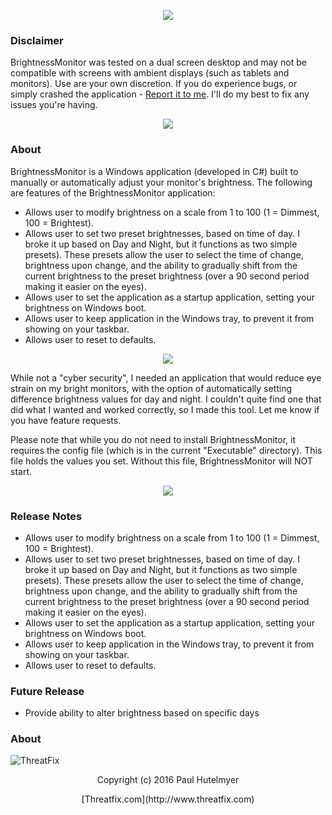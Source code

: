 <p align="center"> 
<img src="http://i.imgur.com/3gtThN2.png"></p>

### Disclaimer 
BrightnessMonitor was tested on a dual screen desktop and may not be compatible with screens with ambient displays (such as tablets and monitors). Use are your own discretion. If you do experience bugs, or simply crashed the application - [Report it to me]. I'll do my best to fix any issues you're having.

<p align="center"> 
<img src="http://i.imgur.com/YF5JCgT.png"></p>

### About

BrightnessMonitor is a Windows application (developed in C#) built to manually or automatically adjust your monitor's brightness. The following are features of the BrightnessMonitor application:
* Allows user to modify brightness on a scale from 1 to 100 (1 = Dimmest, 100 = Brightest).
* Allows user to set two preset brightnesses, based on time of day. I broke it up based on Day and Night, but it functions as two simple presets). These presets allow the user to select the time of change, brightness upon change, and the ability to gradually shift from the current brightness to the preset brightness (over a 90 second period making it easier on the eyes).
* Allows user to set the application as a startup application, setting your brightness on Windows boot.
* Allows user to keep application in the Windows tray, to prevent it from showing on your taskbar.
* Allows user to reset to defaults.

<p align="center"> 
<img src="http://i.imgur.com/5nnlZIt.gifv"></p>

While not a "cyber security", I needed an application that would reduce eye strain on my bright monitors, with the option of automatically setting difference brightness values for day and night. I couldn't quite find one that did what I wanted and worked correctly, so I made this tool.
Let me know if you have feature requests.

Please note that while you do not need to install BrightnessMonitor, it requires the config file (which is in the current "Executable" directory). This file holds the values you set. Without this file, BrightnessMonitor will NOT start.

<p align="center"> 
<img src="http://i.imgur.com/VwaY6yq.png"></p>

### Release Notes
* Allows user to modify brightness on a scale from 1 to 100 (1 = Dimmest, 100 = Brightest).
* Allows user to set two preset brightnesses, based on time of day. I broke it up based on Day and Night, but it functions as two simple presets). These presets allow the user to select the time of change, brightness upon change, and the ability to gradually shift from the current brightness to the preset brightness (over a 90 second period making it easier on the eyes).
* Allows user to set the application as a startup application, setting your brightness on Windows boot.
* Allows user to keep application in the Windows tray, to prevent it from showing on your taskbar.
* Allows user to reset to defaults.

### Future Release
* Provide ability to alter brightness based on specific days

### About
![ThreatFix](http://cdn1.editmysite.com/uploads/5/1/4/0/51408561/background-images/1387838909.png)

[Report it to me]: https://github.com/threatfix/BrightnessMonitor/issues

<p align="center"> 
Copyright (c) 2016 Paul Hutelmyer
<p align="center"> 
[Threatfix.com](http://www.threatfix.com)
